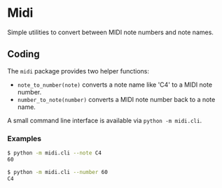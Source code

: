# Midi

Simple utilities to convert between MIDI note numbers and note names.

## Coding

The `midi` package provides two helper functions:

- `note_to_number(note)` converts a note name like 'C4' to a MIDI note number.
- `number_to_note(number)` converts a MIDI note number back to a note name.

A small command line interface is available via `python -m midi.cli`.

### Examples

```bash
$ python -m midi.cli --note C4
60

$ python -m midi.cli --number 60
C4
